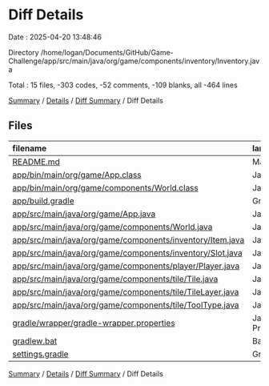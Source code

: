 # Diff Details

Date : 2025-04-20 13:48:46

Directory /home/logan/Documents/GitHub/Game-Challenge/app/src/main/java/org/game/components/inventory/Inventory.java

Total : 15 files,  -303 codes, -52 comments, -109 blanks, all -464 lines

[Summary](results.md) / [Details](details.md) / [Diff Summary](diff.md) / Diff Details

## Files
| filename | language | code | comment | blank | total |
| :--- | :--- | ---: | ---: | ---: | ---: |
| [README.md](/README.md) | Markdown | -2 | 0 | -1 | -3 |
| [app/bin/main/org/game/App.class](/app/bin/main/org/game/App.class) | Java | -19 | 0 | 0 | -19 |
| [app/bin/main/org/game/components/World.class](/app/bin/main/org/game/components/World.class) | Java | -18 | 0 | 0 | -18 |
| [app/build.gradle](/app/build.gradle) | Gradle | -30 | -13 | -13 | -56 |
| [app/src/main/java/org/game/App.java](/app/src/main/java/org/game/App.java) | Java | -37 | 0 | -18 | -55 |
| [app/src/main/java/org/game/components/World.java](/app/src/main/java/org/game/components/World.java) | Java | -28 | 0 | -14 | -42 |
| [app/src/main/java/org/game/components/inventory/Item.java](/app/src/main/java/org/game/components/inventory/Item.java) | Java | -42 | 0 | -12 | -54 |
| [app/src/main/java/org/game/components/inventory/Slot.java](/app/src/main/java/org/game/components/inventory/Slot.java) | Java | -3 | 0 | -3 | -6 |
| [app/src/main/java/org/game/components/player/Player.java](/app/src/main/java/org/game/components/player/Player.java) | Java | -35 | 0 | -9 | -44 |
| [app/src/main/java/org/game/components/tile/Tile.java](/app/src/main/java/org/game/components/tile/Tile.java) | Java | -15 | 0 | -6 | -21 |
| [app/src/main/java/org/game/components/tile/TileLayer.java](/app/src/main/java/org/game/components/tile/TileLayer.java) | Java | -15 | 0 | -5 | -20 |
| [app/src/main/java/org/game/components/tile/ToolType.java](/app/src/main/java/org/game/components/tile/ToolType.java) | Java | -6 | 0 | -2 | -8 |
| [gradle/wrapper/gradle-wrapper.properties](/gradle/wrapper/gradle-wrapper.properties) | Java Properties | -7 | 0 | -1 | -8 |
| [gradlew.bat](/gradlew.bat) | Batch | -41 | -32 | -22 | -95 |
| [settings.gradle](/settings.gradle) | Gradle | -5 | -7 | -3 | -15 |

[Summary](results.md) / [Details](details.md) / [Diff Summary](diff.md) / Diff Details